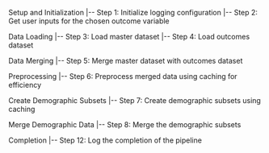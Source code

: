 Setup and Initialization
|-- Step 1: Initialize logging configuration
|-- Step 2: Get user inputs for the chosen outcome variable

Data Loading
|-- Step 3: Load master dataset
|-- Step 4: Load outcomes dataset

Data Merging
|-- Step 5: Merge master dataset with outcomes dataset

Preprocessing
|-- Step 6: Preprocess merged data using caching for efficiency

Create Demographic Subsets
|-- Step 7: Create demographic subsets using caching

Merge Demographic Data
|-- Step 8: Merge the demographic subsets

Completion
|-- Step 12: Log the completion of the pipeline
